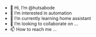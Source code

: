 - 👋 Hi, I’m @hutsabode
- 👀 I’m interested in automation
- 🌱 I’m currently learning home assistant
- 💞️ I’m looking to collaborate on ...
- 📫 How to reach me ...

<!---
hutsabode/hutsabode is a ✨ special ✨ repository because its `README.md` (this file) appears on your GitHub profile.
You can click the Preview link to take a look at your changes.
--->
